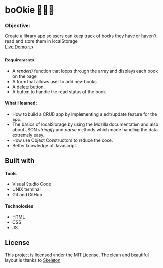 
# boOkie 👨🏾‍💻
<!-- [Library Project for The Odin Project](https://www.theodinproject.com/paths/full-stack-javascript/courses/javascript/lessons/library/) Javascript course.  -->

### Objective: 
Create a library app so users can keep track of books they have or haven't read and store them in localStorage<br>
[Live Demo 👈](https://ikeronx.github.io/bookie_app/)

#### Requirements:
- A _render()_ function that loops through the array and displays each book on the page
- A form that allows user to add new books
- A delete button.
- A button to handle the read status of the book

#### What I learned:
- How to build a CRUD app by implementing a edit/update feature for the app.
- The basics of localStorage by using the Mozilla documentation
and also about JSON _stringify_ and _parse_ methods which made handling the data extremely easy.
- How use Object Constructors to reduce the code. 
- Better knowledge of Javascript.

## Built with

#### Tools

* Visual Studio Code
* UNIX terminal
* Git and GitHub

#### Technologies

* HTML
* CSS
* JS

## License
This project is licensed under the MIT License.
The clean and beautiful layout is thanks to [Skeleton](http://getskeleton.com/)
